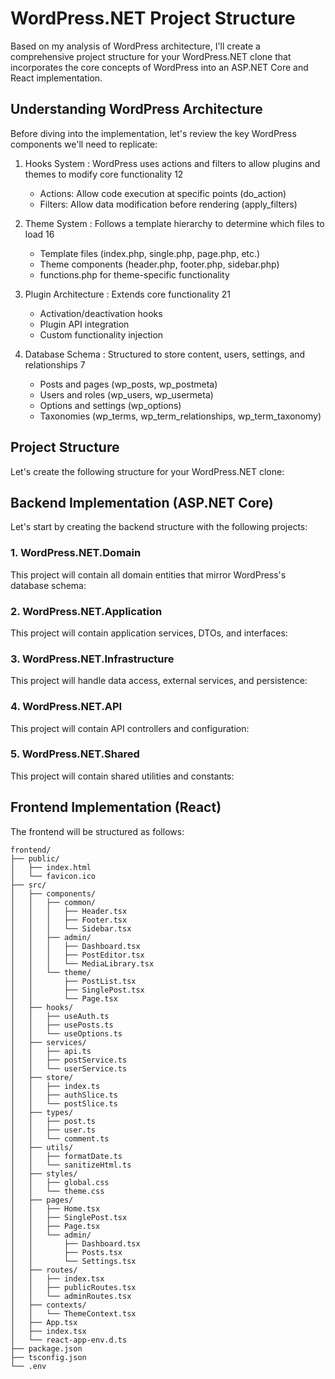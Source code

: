 # WordPress.NET Project Structure
Based on my analysis of WordPress architecture, I'll create a comprehensive project structure for your WordPress.NET clone that incorporates the core concepts of WordPress into an ASP.NET Core and React implementation.

## Understanding WordPress Architecture
Before diving into the implementation, let's review the key WordPress components we'll need to replicate:

1. Hooks System : WordPress uses actions and filters to allow plugins and themes to modify core functionality 12
   
   - Actions: Allow code execution at specific points (do_action)
   - Filters: Allow data modification before rendering (apply_filters)
2. Theme System : Follows a template hierarchy to determine which files to load 16
   
   - Template files (index.php, single.php, page.php, etc.)
   - Theme components (header.php, footer.php, sidebar.php)
   - functions.php for theme-specific functionality
3. Plugin Architecture : Extends core functionality 21
   
   - Activation/deactivation hooks
   - Plugin API integration
   - Custom functionality injection
4. Database Schema : Structured to store content, users, settings, and relationships 7
   
   - Posts and pages (wp_posts, wp_postmeta)
   - Users and roles (wp_users, wp_usermeta)
   - Options and settings (wp_options)
   - Taxonomies (wp_terms, wp_term_relationships, wp_term_taxonomy)
## Project Structure
Let's create the following structure for your WordPress.NET clone:

## Backend Implementation (ASP.NET Core)
Let's start by creating the backend structure with the following projects:

### 1. WordPress.NET.Domain
This project will contain all domain entities that mirror WordPress's database schema:

### 2. WordPress.NET.Application
This project will contain application services, DTOs, and interfaces:

### 3. WordPress.NET.Infrastructure
This project will handle data access, external services, and persistence:

### 4. WordPress.NET.API
This project will contain API controllers and configuration:

### 5. WordPress.NET.Shared
This project will contain shared utilities and constants:

## Frontend Implementation (React)
The frontend will be structured as follows:

```
frontend/
├── public/
│   ├── index.html
│   └── favicon.ico
├── src/
│   ├── components/
│   │   ├── common/
│   │   │   ├── Header.tsx
│   │   │   ├── Footer.tsx
│   │   │   └── Sidebar.tsx
│   │   ├── admin/
│   │   │   ├── Dashboard.tsx
│   │   │   ├── PostEditor.tsx
│   │   │   └── MediaLibrary.tsx
│   │   └── theme/
│   │       ├── PostList.tsx
│   │       ├── SinglePost.tsx
│   │       └── Page.tsx
│   ├── hooks/
│   │   ├── useAuth.ts
│   │   ├── usePosts.ts
│   │   └── useOptions.ts
│   ├── services/
│   │   ├── api.ts
│   │   ├── postService.ts
│   │   └── userService.ts
│   ├── store/
│   │   ├── index.ts
│   │   ├── authSlice.ts
│   │   └── postSlice.ts
│   ├── types/
│   │   ├── post.ts
│   │   ├── user.ts
│   │   └── comment.ts
│   ├── utils/
│   │   ├── formatDate.ts
│   │   └── sanitizeHtml.ts
│   ├── styles/
│   │   ├── global.css
│   │   └── theme.css
│   ├── pages/
│   │   ├── Home.tsx
│   │   ├── SinglePost.tsx
│   │   ├── Page.tsx
│   │   └── admin/
│   │       ├── Dashboard.tsx
│   │       ├── Posts.tsx
│   │       └── Settings.tsx
│   ├── routes/
│   │   ├── index.tsx
│   │   ├── publicRoutes.tsx
│   │   └── adminRoutes.tsx
│   ├── contexts/
│   │   └── ThemeContext.tsx
│   ├── App.tsx
│   ├── index.tsx
│   └── react-app-env.d.ts
├── package.json
├── tsconfig.json
└── .env
```